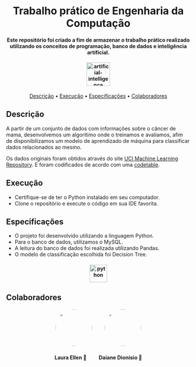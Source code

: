 <h1 align="center">
  <br>
  Trabalho prático de Engenharia da Computação
  <br>
</h1>

<h4 align="center">Este repositório foi criado a fim de armazenar o trabalho prático realizado utilizando os conceitos de
programação, banco de dados e inteligência artificial.
</h4>

<h4 align="center"><img width="64" height="64" src="https://img.icons8.com/cotton/64/artificial-intelligence.png" alt="artificial-intelligence"/>
</h4>



<p align="center">
  <a href="#descri%C3%A7%C3%A3o">Descrição</a> •
  <a     href="#execu%C3%A7%C3%A3o">Execução</a> •
  <a   href="#especifica%C3%A7%C3%B5es">Especificações</a> •
   <a     href="#colaboradores">Colaboradores</a> 
</p>

## Descrição

A partir de um conjunto de dados com informações sobre o 
câncer de mama, desenvolvemos um algoritimo onde o treinamos e avaliamos, 
afim de disponibilizamos um modelo de aprendizado de
máquina para classificar dados relacionados ao mesmo.

Os dados originais foram obtidos através do site <a href="https://archive.ics.uci.edu/dataset/14/breast+cancer">UCI Machine
Learning Repository</a>.
E foram codificados de acordo com uma <a href="https://raw.githubusercontent.com/marcelovca90-inatel/AG002/main/codetable.png">codetable</a>.


## Execução

* Certifique-se de ter o Python instalado em seu computador.
* Clone o repositório e execute o código em sua IDE favorita.

## Especificações

* O projeto foi desenvolvido utilizando a linguagem Python.
* Para o banco de dados, utilizamos o MySQL.
* A leitura do banco de dados foi realizada utilizando Pandas.
* O modelo de classificação escolhida foi Decision Tree.

<h4 align="center">
<img width="48" height="48" src="https://img.icons8.com/fluency/48/python.png" alt="python"/>

</h4>

## Colaboradores

<h4 align="center">
    <img style="border-radius: 50%; margin-right: 30px" src="https://avatars.githubusercontent.com/u/55304639?s=400&u=bda4bf4fc71e6353840e1f2e46683c7c0328c030&v=4" width="100px;" alt=""/>
    <img style="border-radius: 50%;" src="https://avatars.githubusercontent.com/u/90014515?s=400&u=77a9653e985f39315bdf87046303fb6ca8d24db7&v=4" width="100px;" alt=""/>
</h4>
<h4 align="center">
    <b style="margin-right: 30px">Laura Ellen 🚀</b>
    <b>Daiane Dionisio 🚀</b>
</h4>